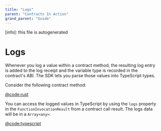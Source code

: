 ```yaml
---
title: "Logs"
parent: "Contracts In Action"
grand_parent: "Guide"
---
```


[info]: this file is autogenerated
# Logs

Whenever you log a value within a contract method, the resulting log entry is added to the log receipt and the variable type is recorded in the contract's ABI. The SDK lets you parse those values into TypeScript types.

Consider the following contract method:

[@code:rust](./packages/fuel-gauge/test-projects/coverage-contract/src/main.sw#typedoc:Log-output)

You can access the logged values in TypeScript by using the `logs` property in the `FunctionInvocationResult` from a contract call result. The logs data will be in a `Array<any>`:

[@code:typescript](./packages/fuel-gauge/src/contract.test.ts#typedoc:Log-output)

